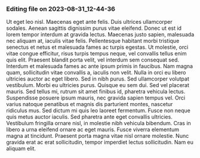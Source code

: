 

### Editing file on 2023-08-31_12-44-36

Ut eget leo nisl. Maecenas eget ante felis. Duis ultrices ullamcorper sodales. Aenean sagittis dignissim purus vitae eleifend. Donec ut est id lorem tempor interdum at gravida lectus. Maecenas justo sapien, malesuada nec aliquam at, iaculis vitae felis. Pellentesque habitant morbi tristique senectus et netus et malesuada fames ac turpis egestas. Ut molestie, orci vitae congue efficitur, risus turpis tempus neque, vel convallis tellus enim quis elit. Praesent blandit porta velit, vel interdum sem consequat sed. Interdum et malesuada fames ac ante ipsum primis in faucibus. Nam magna quam, sollicitudin vitae convallis a, iaculis non velit. Nulla in orci eu libero ultricies auctor ac eget libero. Sed in nibh purus. Sed ullamcorper volutpat vestibulum. Morbi eu ultricies purus.
Quisque eu sem dui. Sed vel placerat mauris. Sed tellus mi, rutrum sit amet finibus id, pharetra vehicula lectus. Suspendisse posuere ipsum mauris, nec gravida sapien tempus vel. Orci varius natoque penatibus et magnis dis parturient montes, nascetur ridiculus mus. Sed dictum mi quis leo laoreet fermentum. Fusce non neque quis metus auctor iaculis. Sed pharetra ante eget convallis ultricies. Vestibulum fringilla ornare nisl, in molestie nibh vehicula bibendum. Cras in libero a urna eleifend ornare ac eget mauris. Fusce viverra elementum magna at tincidunt. Praesent porta magna vitae nisl ornare molestie. Nunc gravida erat ac erat sollicitudin, tempor imperdiet lectus sollicitudin. Nam eu aliquam elit.


